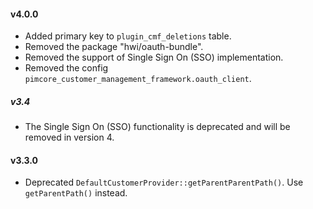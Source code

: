 #### v4.0.0
 - Added primary key to `plugin_cmf_deletions` table.
 - Removed the package "hwi/oauth-bundle".
 - Removed the support of  Single Sign On (SSO) implementation.
 - Removed the config `pimcore_customer_management_framework.oauth_client`.

##### v3.4
- The Single Sign On (SSO) functionality is deprecated and will be removed in version 4.

#### v3.3.0
- Deprecated `DefaultCustomerProvider::getParentParentPath()`. Use  `getParentPath()` instead.
